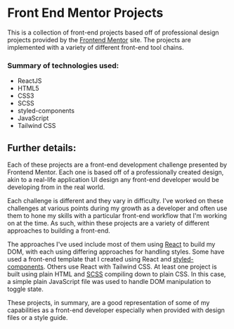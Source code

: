 # Front End Mentor Projects

This is a collection of front-end projects based off of professional design projects provided by the [Frontend Mentor](https://www.frontendmentor.io/) site. The projects are implemented with a variety of different front-end tool chains.

### Summary of technologies used:

- ReactJS
- HTML5
- CSS3
- SCSS
- styled-components
- JavaScript
- Tailwind CSS

## Further details:

Each of these projects are a front-end development challenge presented by Frontend Mentor. Each one is based off of a professionally created design, akin to a real-life application UI design any front-end developer would be developing from in the real world.

Each challenge is different and they vary in difficulty. I've worked on these challenges at various points during my growth as a developer and often use them to hone my skills with a particular front-end workflow that I'm working on at the time. As such, within these projects are a variety of different approaches to building a front-end.

The approaches I've used include most of them using [React](https://reactjs.org/) to build my DOM, with each using differing approaches for handling styles. Some have used a front-end template that I created using React and [styled-components](https://styled-components.com/). Others use React with Tailwind CSS. At least one project is built using plain HTML and [SCSS](https://sass-lang.com/) compiling down to plain CSS. In this case, a simple plain JavaScript file was used to handle DOM manipulation to toggle state.

These projects, in summary, are a good representation of some of my capabilities as a front-end developer especially when provided with design files or a style guide.

